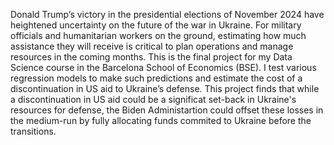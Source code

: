 Donald Trump’s victory in the presidential elections of November 2024 have heightened uncertainty on the future of the war in Ukraine. For military officials and humanitarian workers on the ground, estimating how much assistance they will receive is critical to plan operations and manage resources in the coming months.
This is the final project for my Data Science course in the Barcelona School of Economics (BSE). I test various regression models to make such predictions and estimate the cost of a discontinuation in US aid to Ukraine’s defense.
This project finds that while a discontinuation in US aid could be a significat set-back in Ukraine's resources for defense, the Biden Administartion could offset these losses in the medium-run by fully allocating funds commited to Ukraine before the transitions. 
